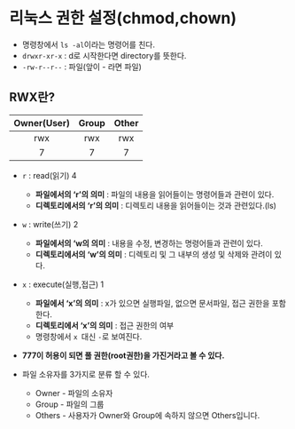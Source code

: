 # 리눅스 권한 설정(chmod,chown)

- 명령창에서 ` ls -al `이라는 명령어를 친다.
- ` drwxr-xr-x ` : d로 시작한다면 directory를 뜻한다.
- ` -rw-r--r-- ` : 파일(앞이 - 라면 파일)

## RWX란?

| Owner(User) | Group | Other |
| :---------: | :---: | :---: |
|     rwx     |  rwx  |  rwx  |
|      7      |   7   |   7   |

- ` r ` : read(읽기) 4
  - **파일에서의 ‘r’의 의미** : 파일의 내용을 읽어들이는 명령어들과 관련이 있다.
  - **디렉토리에서의 ‘r’의 의미** : 디렉토리 내용을 읽어들이는 것과 관련있다.(ls)
- ` w ` : write(쓰기) 2
  - **파일에서의 ‘w의 의미** : 내용을 수정, 변경하는 명령어들과 관련이 있다.
  - **디렉토리에서의 ‘w’의 의미** : 디렉토리 및 그 내부의 생성 및 삭제와 관려이 있다.
- ` x ` : execute(실행,접근) 1
  - **파일에서 ‘x’의 의미** : x가 있으면 실행파일, 없으면 문서파일, 접근 권한을 포함한다.
  - **디렉토리에서 ‘x’의 의미** : 접근 권한의 여부
  - 명령창에서 `x `대신 ` - `로 보여진다.


- **777이 허용이 되면 풀 권한(root권한)을 가진거라고 볼 수 있다.**


- 파일 소유자를 3가지로 분류 할 수 있다.
  - Owner - 파일의 소유자
  - Group - 파일의 그룹
  - Others - 사용자가 Owner와 Group에 속하지 않으면 Others입니다.